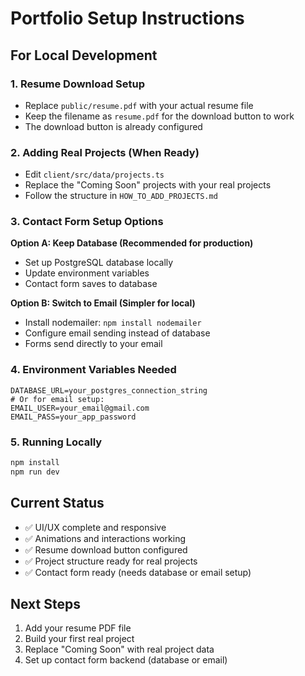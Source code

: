 # Portfolio Setup Instructions

## For Local Development

### 1. Resume Download Setup
- Replace `public/resume.pdf` with your actual resume file
- Keep the filename as `resume.pdf` for the download button to work
- The download button is already configured

### 2. Adding Real Projects (When Ready)
- Edit `client/src/data/projects.ts`
- Replace the "Coming Soon" projects with your real projects
- Follow the structure in `HOW_TO_ADD_PROJECTS.md`

### 3. Contact Form Setup Options

**Option A: Keep Database (Recommended for production)**
- Set up PostgreSQL database locally
- Update environment variables
- Contact form saves to database

**Option B: Switch to Email (Simpler for local)**
- Install nodemailer: `npm install nodemailer`
- Configure email sending instead of database
- Forms send directly to your email

### 4. Environment Variables Needed
```
DATABASE_URL=your_postgres_connection_string
# Or for email setup:
EMAIL_USER=your_email@gmail.com
EMAIL_PASS=your_app_password
```

### 5. Running Locally
```bash
npm install
npm run dev
```

## Current Status
- ✅ UI/UX complete and responsive
- ✅ Animations and interactions working
- ✅ Resume download button configured
- ✅ Project structure ready for real projects
- ✅ Contact form ready (needs database or email setup)

## Next Steps
1. Add your resume PDF file
2. Build your first real project
3. Replace "Coming Soon" with real project data
4. Set up contact form backend (database or email)